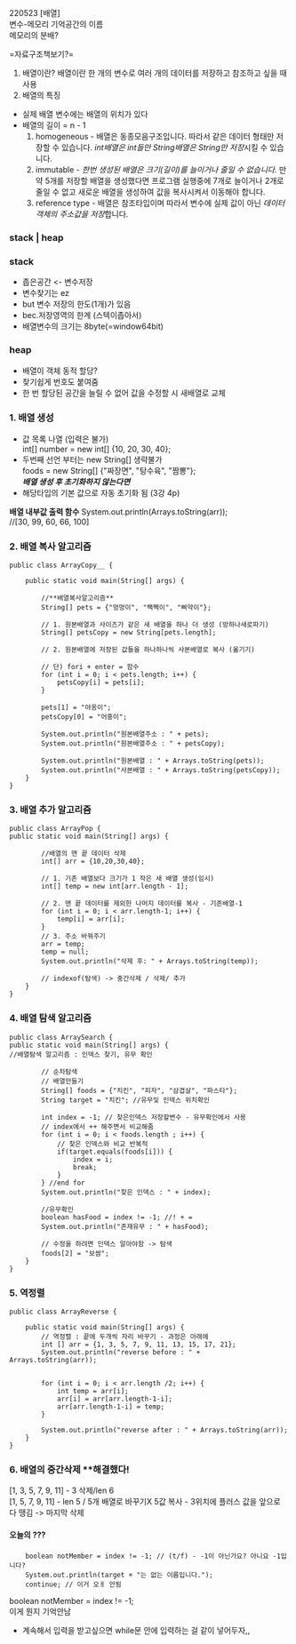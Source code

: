 220523 [배열]   
변수-메모리 기억공간의 이름   
메모리의 분배?

=자료구조책보기?=

1. 배열이란?
   배열이란 한 개의 변수로 여러 개의 데이터를 저장하고
   참조하고 싶을 때 사용
2. 배열의 특징
- 실제 배열 변수에는 배열의 위치가 있다
- 배열의 길이 = n - 1
    1. homogeneous - 배열은 동종모음구조입니다. 따라서 같은 데이터 형태만 저장할 수 있습니다. *int배열은 int들만 String배열은 String만 저장*시킬 수 있습니다.
    2. immutable - _한번 생성된 배열은 크기(길이)를 늘이거나 줄일 수 없습니다._ 만약 5개를 저장할 배열을 생성했다면 프로그램 실행중에 7개로 늘이거나 2개로 줄일 수 없고 새로운 배열을 생성하여 값을 복사시켜서 이동해야 합니다.
    3. reference type - 배열은 참조타입이며 따라서 변수에 실제 값이 아닌 *데이터객체의 주소값을 저장*합니다.

### stack | heap

### **stack**
- 좁은공간 <- 변수저장
- 변수찾기는 ez
- but 변수 저장의 한도(1개)가 있음
- bec.저장영역의 한계 (스텍이좁아서)
- 배열변수의 크기는 8byte(=window64bit)

### **heap**
- 배열이 객체 동적 할당?
- 찾기쉽게 번호도 붙여줌
- 한 번 할당된 공간을 늘릴 수 없어 값을 수정할 시 새배열로 교체



### 1. 배열 생성
- 값 목록 나열 (입력은 불가)   
  int[] number = new int[] {10, 20, 30, 40};
- 두번째 선언 부터는 new String[] 생략불가   
  foods = new String[] {"짜장면", "탕수육", "짬뽕"};   
  _**배열 생성 후 초기화하지 않는다면**_
- 해당타입의 기본 값으로 자동 초기화 됨 (3강 4p)

**배열 내부값 출력 함수**
System.out.println(Arrays.toString(arr));  
//[30, 99, 60, 66, 100]

### 2. 배열 복사 알고리즘

    public class ArrayCopy__ {
    
        public static void main(String[] args) {
    
            //**배열복사알고리즘**
            String[] pets = {"멍멍이", "짹짹이", "삐약이"};
    
            // 1. 원본배열과 사이즈가 같은 새 배열을 하나 더 생성 (방하나새로파기)
            String[] petsCopy = new String[pets.length];
            
            // 2. 원본배열에 저장된 값들을 하나하나씩 사본배열로 복사 (옮기기)
    
            // 단) fori + enter = 함수
            for (int i = 0; i < pets.length; i++) {
                petsCopy[i] = pets[i];
            }
    
            pets[1] = "야옹이";
            petsCopy[0] = "어흥이";
    
            System.out.println("원본배열주소 : " + pets);
            System.out.println("원본배열주소 : " + petsCopy);
    
            System.out.println("원본배열 : " + Arrays.toString(pets));
            System.out.println("사본배열 : " + Arrays.toString(petsCopy));
        }
    }

### 3. 배열 추가 알고리즘

    public class ArrayPop {
    public static void main(String[] args) {
    
            //배열의 맨 끝 데이터 삭제
            int[] arr = {10,20,30,40};
    
            // 1. 기존 배열보다 크기가 1 작은 새 배열 생성(임시)
            int[] temp = new int[arr.length - 1];
    
            // 2. 맨 끝 데이터를 제외한 나머지 데이터를 복사 - 기존배열-1
            for (int i = 0; i < arr.length-1; i++) {
                temp[i] = arr[i];
            }
            // 3. 주소 바꿔주기
            arr = temp;
            temp = null;
            System.out.println("삭제 후: " + Arrays.toString(temp));
    
            // indexof(탐색) -> 중간삭제 / 삭제/ 추가
        }
    }


### 4. 배열 탐색 알고리즘

    public class ArraySearch {
    public static void main(String[] args) {
    //배열탐색 알고리즘 : 인덱스 찾기, 유무 확인
    
            // 순차탐색
            // 배열만들기
            String[] foods = {"치킨", "피자", "삼겹살", "파스타"};
            String target = "치킨"; //유무및 인덱스 위치확인
            
            int index = -1; // 찾은인덱스 저장할변수 - 유무확인에서 사용
            // index에서 ++ 해주면서 비교해줌
            for (int i = 0; i < foods.length ; i++) {
                // 찾은 인덱스와 비교 반복적
                if(target.equals(foods[i])) {
                    index = i;
                    break;
                }
            } //end for
            System.out.println("찾은 인덱스 : " + index);
    
            //유무확인
            boolean hasFood = index != -1; //! + =
            System.out.println("존재유무 : " + hasFood);
    
            // 수정을 하려면 인덱스 알아야함 -> 탐색
            foods[2] = "보쌈";
        }
    }

### 5. 역정렬

    public class ArrayReverse {
    
        public static void main(String[] args) {
            // 역정렬 : 끝에 두개씩 자리 바꾸기 - 과정은 아래에
            int [] arr = {1, 3, 5, 7, 9, 11, 13, 15, 17, 21};
            System.out.println("reverse before : " + Arrays.toString(arr));
    
    
            for (int i = 0; i < arr.length /2; i++) {
                int temp = arr[i];
                arr[i] = arr[arr.length-1-i];
                arr[arr.length-1-i] = temp;
            }
    
            System.out.println("reverse after : " + Arrays.toString(arr));
        }
    }



### 6. 배열의 중간삭제 **해결했다!
[1, 3, 5, 7, 9, 11] - 3 삭제/len 6   
[1, 5, 7, 9, 11] - len 5 / 5개 배열로 바꾸기X
5값 복사 - 3위치에 플러스
값을 앞으로 다 땡김 -> 마지막 삭제







#### 오늘의 ???

        boolean notMember = index != -1; // (t/f) - -1이 아닌가요? 아니요 -1입니다?
        System.out.println(target + "는 없는 이름입니다.");
        continue; // 이거 오ㅐ 안됨

boolean notMember = index != -1;   
이게 뭔지 기억안남
- 계속해서 입력을 받고싶으면 while문 안에 입력하는 걸 같이 넣어두자,,